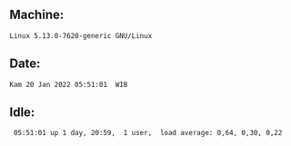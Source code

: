 ## Machine:
```
Linux 5.13.0-7620-generic GNU/Linux
```
## Date:
```
Kam 20 Jan 2022 05:51:01  WIB
```
## Idle:
```
 05:51:01 up 1 day, 20:59,  1 user,  load average: 0,64, 0,30, 0,22
```
